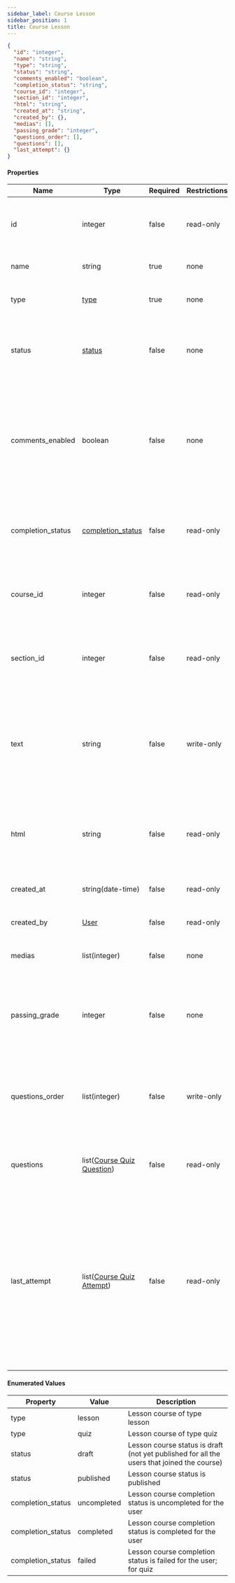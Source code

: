 ```yaml
---
sidebar_label: Course Lesson
sidebar_position: 1
title: Course Lesson
---
```


```json
{
  "id": "integer",
  "name": "string",
  "type": "string",
  "status": "string",
  "comments_enabled": "boolean",
  "completion_status": "string",
  "course_id": "integer",
  "section_id": "integer",
  "html": "string",
  "created_at": "string",
  "created_by": {},
  "medias": [],
  "passing_grade": "integer",
  "questions_order": [],
  "questions": [],
  "last_attempt": {}
}
```

#### Properties

| Name              | Type                                                                               | Required | Restrictions | Description                                                                                                                                                                                                               |
|-------------------|------------------------------------------------------------------------------------|----------|--------------|---------------------------------------------------------------------------------------------------------------------------------------------------------------------------------------------------------------------------|
| id                | integer                                                                            | false    | read-only    | Unique integer value identifying this lesson course                                                                                                                                                                       |                                                                        
| name              | string                                                                             | true     | none         | Name of the lesson course                                                                                                                                                                                                 |
| type              | [type](/docs/apireference/v2/schemas/course_lesson#enumerated-values)              | true     | none         | Enum to define the course lesson type                                                                                                                                                                                     |
| status            | [status](/docs/apireference/v2/schemas/course_lesson#enumerated-values)            | false    | none         | Enum to define the course lesson status.<br/>Default: draft                                                                                                                                                               |                                                                       
| comments_enabled  | boolean                                                                            | false    | none         | Enable the comments on the current lesson; if enabled, the users can comment the current lesson.<br/>Default: true                                                                                                        |                                                                                                                
| completion_status | [completion_status](/docs/apireference/v2/schemas/course_lesson#enumerated-values) | false    | read-only    | Enum to define the course lesson completion status for the user                                                                                                                                                           |                                                                       
| course_id         | integer                                                                            | false    | read-only    | Unique integer value identifying the course of the lesson                                                                                                                                                                 |                                                                        
| section_id        | integer                                                                            | false    | read-only    | Unique integer value identifying the section of the lesson                                                                                                                                                                |
| text              | string                                                                             | false    | write-only   | The lesson course text.<br/>Default: empty string.<br/>Only available when creating or updating a lesson course                                                                                                           |
| html              | string                                                                             | false    | read-only    | The lesson course text.<br/>>Only available when getting a lesson course                                                                                                                                                  |
| created_at        | string(date-time)                                                                  | false    | read-only    | Datetime of lesson course creation                                                                                                                                                                                        |
| created_by        | [User](/docs/apireference/v2/schemas/user)                                         | false    | read-only    | The lesson course creator                                                                                                                                                                                                 |
| medias            | list(integer)                                                                      | false    | none         | List of id of [Media](/docs/apireference/v2/schemas/media) for the lesson course                                                                                                                                          |
| passing_grade     | integer                                                                            | false    | none         | Define the minimum percentage of score required for students to pass the quiz; default: 60                                                                                                                                |
| questions_order   | list(integer)                                                                      | false    | write-only   | Define the order of the questions for the lesson; should be a list of question ids                                                                                                                                        |
| questions         | list([Course Quiz Question](/docs/apireference/v2/schemas/course_question))        | false    | read-only    | List of [Course Quiz Question](/docs/apireference/v2/schemas/course_question) for the lesson                                                                                                                              |
| last_attempt      | list([Course Quiz Attempt](/docs/apireference/v2/schemas/course_attempt))          | false    | read-only    | Last [Course Quiz Attempt](/docs/apireference/v2/schemas/course_attempt) by the current user in this lesson course.<br/>The property contains all the questions the user has answered as these may have changed over time |

#### Enumerated Values

| Property          | Value       | Description                                                                                |
|-------------------|-------------|--------------------------------------------------------------------------------------------|
| type              | lesson      | Lesson course of type lesson                                                               |
| type              | quiz        | Lesson course of type quiz                                                                 |
| status            | draft       | Lesson course status is draft (not yet published for all the users that joined the course) |
| status            | published   | Lesson course status is published                                                          |
| completion_status | uncompleted | Lesson course completion status is uncompleted for the user                                |
| completion_status | completed   | Lesson course completion status is completed for the user                                  |
| completion_status | failed      | Lesson course completion status is failed for the user; for quiz                           |